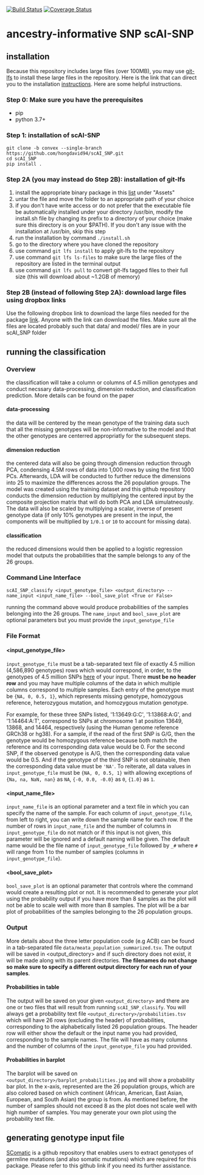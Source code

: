 [![Build Status](https://travis-ci.com/hongdavid94/ancestry.svg?branch=main)](https://travis-ci.com/hongdavid94/ancestry)
[![Coverage Status](https://coveralls.io/repos/github/hongdavid94/ancestry/badge.svg?branch=main)](https://coveralls.io/github/hongdavid94/ancestry?branch=main)

# ancestry-informative SNP scAI-SNP

## installation

Because this repository includes large files (over 100MB), you may use [git-lfs](https://git-lfs.com/) to install these large files in the repository. Here is the link that can direct you to the installation [instructions](https://github.com/git-lfs/git-lfs?utm_source=gitlfs_site&utm_medium=installation_link&utm_campaign=gitlfs#installing). Here are some helpful instructions.

### Step 0: Make sure you have the prerequisites 
- pip
- python 3.7+

### Step 1: installation of scAI-SNP

```{bash}
git clone -b convex --single-branch https://github.com/hongdavid94/scAI_SNP.git
cd scAI_SNP
pip install .
```

### Step 2A (you may instead do Step 2B): installation of git-lfs

1. install the appropriate binary package in this [list](https://github.com/git-lfs/git-lfs/releases) under "Assets"
2. untar the file and move the folder to an appropriate path of your choice
3. if you don't have write access or do not prefer that the executable file be automatically installed under your directory /usr/bin, modify the install.sh file by changing its prefix to a directory of your choice (make sure this directory is on your $PATH). If you don't any issue with the installation at /usr/bin, skip this step
4. run the installation by command `./install.sh`
5. go to the directory where you have cloned the repository
6. use command `git lfs install` to apply git-lfs to the repository
7. use command `git lfs ls-files` to make sure the large files of the repository are listed in the terminal output
8. use command `git lfs pull` to convert git-lfs tagged files to their full size (this will download about ~1.2GB of memory)

### Step 2B (instead of following Step 2A): download large files using dropbox links

Use the following dropbox link to download the large files needed for the package [link](https://www.dropbox.com/sh/t8asohtbg6y8y8i/AABgztiVy4LlZ5DEwR4UZLi_a?dl=0). Anyone with the link can download the files. Make sure all the files are located probably such that
data/ and model/ files are in your scAI_SNP folder

## running the classification
### Overview
the classification will take a column or columns of 4.5 million genotypes and conduct necssary data-processing, dimension reduction, and classification prediction. More details can be found on the paper
#### data-processing
the data will be centered by the mean genotype of the training data such that all the missing genotypes will be non-informative to the model and that the other genotypes are centerred appropriatly for the subsequent steps. 
#### dimension reduction
the centered data will also be going through dimension reduction through PCA, condensing 4.5M rows of data into 1,000 rows by using the first 1000 PCs. Afterwards, LDA will be conducted to further reduce the dimensions into 25 to maximize the differences across the 26 population groups. The model was created using the training dataset and this github repository conducts the dimension reduction by multiplying the centered input by the composite projection matrix that will do both PCA and LDA simulatneously. The data will also be scaled by multiplying a scalar, inverse of present genotype data (if only 10% genotypes are present in the input, the components will be multiplied by `1/0.1` or `10` to account for missing data). 
#### classification
the reduced dimensions would then be applied to a logistic regression model that outputs the probabilities that the sample belongs to any of the 26 groups.

### Command Line Interface
```{bash}
scAI_SNP_classify <input_genotype_file> <output_directory> --name_input <input_name_file> --bool_save_plot <True or False>
```
running the command above would produce probabilities of the samples belonging into the 26 groups. The `name_input` and `bool_save_plot` are optional parameters but you must provide the `input_genotype_file`

### File Format
#### <input_genotype_file>
`input_genotype_file` must be a tab-separated text file of exactly 4.5 million (4,586,890 genotypes) rows which would correspond, in order, to the genotypes of 4.5 million SNPs [here](https://www.dropbox.com/scl/fi/65sn4qinedwsd6sh6eu4f/snp_meta_4.5M.col?rlkey=ncscgtr4p65ll46itn9fjkvy9&dl=0) of your input. There **must be no header row** and you may have multiple columns of the data in which multiple columns correspond to multiple samples. Each entry of the genotype must be `{NA, 0, 0.5, 1}`, which represents missing genotype, homozygous reference, heterozygous mutation, and homozygous mutation genotype. 

For example, for these three SNPs listed, '1:13649:G:C', '1:13868:A:G', and '1:14464:A:T', correspond to SNPs at chromosome 1 at position 13649, 13868, and 14464, respectively (using the Human genome reference GRCh38 or hg38). For a sample, if the read of the first SNP is G/G, then the genotype would be homozygous reference because both match the reference and its corresponding data value would be 0. For the second SNP, if the observed genotype is A/G, then the corresponding data value would be 0.5. And if the genotype of the third SNP is not obtainable, then the corresponding data value must be `'NA'`. To reiterate, all data values in `input_genotype_file` must be `{NA, 0, 0.5, 1}` with allowing exceptions of `{Na, na, NaN, nan}` as `NA`, `{-0, 0.0, -0.0}` as `0`, `{1.0}` as `1`.

#### <input_name_file>
`input_name_file` is an optional parameter and a text file in which you can specify the name of the sample. For each column of `input_genotype_file`, from left to right, you can write down the sample name for each row. If the number of rows in `input_name_file` and the number of columns in `input_genotype_file` do not match or if this input is not given, this parameter will be ignored and a default naming will be given. The default name would be the file name of `input_genotype_file` followed by `_#` where `#` will range from 1 to the number of samples (columns in `input_genotype_file`).

#### <bool_save_plot>
`bool_save_plot` is an optional parameter that controls where the command would create a resulting plot or not. It is recommended to generate your plot using the probability output if you have more than 8 samples as the plot will not be able to scale well with more than 8 samples. The plot will be a bar plot of probabilities of the samples belonging to the 26 population groups.

### Output
More details about the three letter population code (e.g ACB) can be found in a tab-separated file `data/meata_population_summarized.tsv`. The output will be saved in <output_directory> and if such directory does not exist, it will be made along with its parent directories. **The filenames do not change so make sure to specify a different output directory for each run of your samples**.

#### Probabilities in table
The output will be saved on your given `<output_directory>` and there are one or two files that will result from running `scAI_SNP_classify`. You will always get a probability text file `<output_directory>/probabilities.tsv` which will have 26 rows (excluding the header) of probabilities, corresponding to the alphabetically listed 26 population groups. The header row will either show the default or the input name you had provided, corresponding to the sample names. The file will have as many columns and the number of columns of the `input_genotype_file` you had provided.
#### Probabilities in barplot
The barplot will be saved on `<output_directory>/barplot_probabilities.jpg` and will show a probability bar plot. In the x-axis, represented are the 26 population groups, which are also colored based on which continent (African, American, East Asian, European, and South Asian) the group is from. As mentioned before, the number of samples should not exceed 8 as the plot does not scale well with high number of samples. You may generate your own plot using the probability text file.

## generating genotype input file

[SComatic](https://github.com/cortes-ciriano-lab/SComatic) is a github repository that enables users to extract genotypes of germline mutations (and also somatic mutations) which are required for this package. Please refer to this github link if you need its further assistance.

